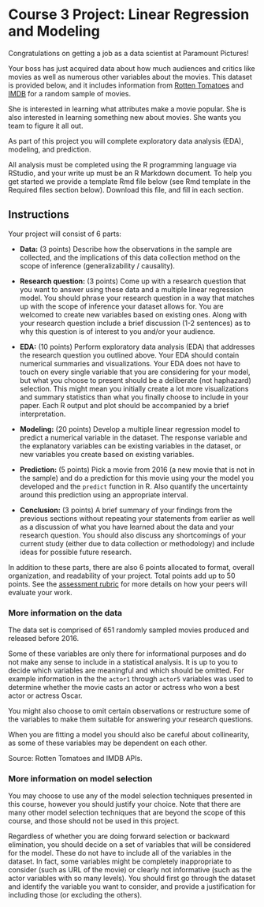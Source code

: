 # Course 3 Project: Linear Regression and Modeling

Congratulations on getting a job as a data scientist at Paramount Pictures! 

Your boss has just acquired data about how much audiences and critics like movies as well as numerous other variables about the movies. This dataset is provided below, and it includes information from [Rotten Tomatoes](https://www.rottentomatoes.com/) and [IMDB](https://www.imdb.com/) for a random sample of movies.

She is interested in learning what attributes make a movie popular. She is also interested in learning something new about movies. She wants you team to figure it all out.

As part of this project you will complete exploratory data analysis (EDA), modeling, and prediction. 

All analysis must be completed using the R programming language via RStudio, and your write up must be an R Markdown document. To help you get started we provide a template Rmd file below (see Rmd template in the Required files section below). Download this file, and fill in each section.

## Instructions

Your project will consist of 6 parts:

- **Data:** (3 points) Describe how the observations in the sample are collected, and the implications of this data collection method on the scope of inference (generalizability / causality).

- **Research question:** (3 points) Come up with a research question that you want to answer using these data and a multiple linear regression model. You should phrase your research question in a way that matches up with the scope of inference your dataset allows for. You are welcomed to create new variables based on existing ones. Along with your research question include a brief discussion (1-2 sentences) as to why this question is of interest to you and/or your audience.

- **EDA:** (10 points) Perform exploratory data analysis (EDA) that addresses the research question you outlined above. Your EDA should contain numerical summaries and visualizations. Your EDA does not have to touch on every single variable that you are considering for your model, but what you choose to present should be a deliberate (not haphazard) selection. This might mean you initially create a lot more visualizations and summary statistics than what you finally choose to include in your paper. Each R output and plot should be accompanied by a brief interpretation.

- **Modeling:** (20 points) Develop a multiple linear regression model to predict a numerical variable in the dataset. The response variable and the explanatory variables can be existing variables in the dataset, or new variables you create based on existing variables.

- **Prediction:** (5 points) Pick a movie from 2016 (a new movie that is not in the sample) and do a prediction for this movie using your the model you developed and the `predict` function in R. Also quantify the uncertainty around this prediction using an appropriate interval.

- **Conclusion:** (3 points) A brief summary of your findings from the previous sections without repeating your statements from earlier as well as a discussion of what you have learned about the data and your research question. You should also discuss any shortcomings of your current study (either due to data collection or methodology) and include ideas for possible future research.

In addition to these parts, there are also 6 points allocated to format, overall organization, and readability of your project. Total points add up to 50 points. See the [assessment rubric](https://d3c33hcgiwev3.cloudfront.net/_e57696554fbcbc214503864e8755f2a1_reg_model_project_rubric.html?Expires=1642032000&Signature=hfy0gkZvwzHNkjTLQhpi5nY3g6vt0Zo3h10zroLLMk3T4bCZ0hT4mBDAg6v8bczXuKq6OeOCfU7R~dvXNdSydgR-Wz4UQ1YRz-x6fHm2a2YhmjcWAspZQoJP1dhiCygljyJpYsWnHnqx7waaopJZsj0t~3ZOUNFvWuYYsaKhmHw_&Key-Pair-Id=APKAJLTNE6QMUY6HBC5A) for more details on how your peers will evaluate your work.

### More information on the data

The data set is comprised of 651 randomly sampled movies produced and released before 2016.

Some of these variables are only there for informational purposes and do not make any sense to include in a statistical analysis. It is up to you to decide which variables are meaningful and which should be omitted. For example information in the the `actor1` through `actor5` variables was used to determine whether the movie casts an actor or actress who won a best actor or actress Oscar.

You might also choose to omit certain observations or restructure some of the variables to make them suitable for answering your research questions.

When you are fitting a model you should also be careful about collinearity, as some of these variables may be dependent on each other.

Source: Rotten Tomatoes and IMDB APIs.

### More information on model selection

You may choose to use any of the model selection techniques presented in this course, however you should justify your choice. Note that there are many other model selection techniques that are beyond the scope of this course, and those should not be used in this project.

Regardless of whether you are doing forward selection or backward elimination, you should decide on a set of variables that will be considered for the model. These do not have to include all of the variables in the dataset. In fact, some variables might be completely inappropriate to consider (such as URL of the movie) or clearly not informative (such as the actor variables with so many levels). You should first go through the dataset and identify the variable you want to consider, and provide a justification for including those (or excluding the others).
